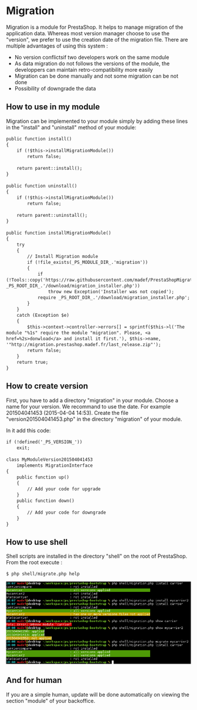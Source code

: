 Migration
=========

Migration is a module for PrestaShop. It helps to manage migration of the application data.
Whereas most version manager choose to use the "version", we prefer to use the creation date of the migration file.
There are multiple advantages of using this system :

 - No version conflictsif two developers work on the same module
 - As data migration do not follows the versions of the module, the developpers can maintain retro-compatibility more easily
 - Migration can be done manually and not some migration can be not done
 - Possibility of downgrade the data


How to use in my module
-----------------------

Migration can be implemented to your module simply by adding these lines in the "install" and "uninstall" method of your module:

```
public function install()
{
	if (!$this->installMigrationModule())
		return false;

	return parent::install();
}

public function uninstall()
{
	if (!$this->installMigrationModule())
		return false;

	return parent::uninstall();
}

public function installMigrationModule()
{
	try
	{
		// Install Migration module
		if (!file_exists(_PS_MODULE_DIR_.'migration'))
		{
			if (!Tools::copy('https://raw.githubusercontent.com/madef/PrestaShopMigration/master/installer.php', _PS_ROOT_DIR_.'/download/migration_installer.php'))
				throw new Exception('Installer was not copied');
			require _PS_ROOT_DIR_.'/download/migration_installer.php';
		}
	}
	catch (Exception $e)
	{
		$this->context->controller->errors[] = sprintf($this->l('The module "%1s" require the module "migration". Please, <a href=%2s>donwload</a> and install it first.'), $this->name, '"http://migration.prestashop.madef.fr/last_release.zip"');
		return false;
	}
	return true;
}
```

How to create version
---------------------

First, you have to add a directory "migration" in your module.
Choose a name for your version. We recommand to use the date. For example 201504041453 (2015-04-04 14:53).
Create the file "version201504041453.php" in the directory "migration" of your module.

In it add this code:

```
if (!defined('_PS_VERSION_'))
	exit;

class MyModuleVersion201504041453
	implements MigrationInterface
{
	public function up()
	{
		// Add your code for upgrade
	}
	public function down()
	{
		// Add your code for downgrade
	}
}
```


How to use shell
----------------

Shell scripts are installed in the directory "shell" on the root of PrestaShop. From the root execute :
```
$ php shell/migrate.php help
```

![ScreenShot](/docs/shell.png)

And for human
--------------

If you are a simple human, update will be done automatically on viewing the section "module" of your backoffice.


